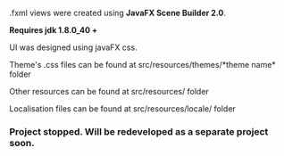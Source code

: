 <p>.fxml views were created using <b>JavaFX Scene Builder 2.0</b>.
<p><b>Requires jdk 1.8.0_40 + </b></p>
<p>UI was designed using javaFX css.</p>
<p>Theme's .css files can be found at src/resources/themes/*theme name* folder</p>
<p>Other resources can be found at src/resources/ folder</p>
<p>Localisation files can be found at src/resources/locale/ folder</p>

### Project stopped. Will be redeveloped as a separate project soon.

